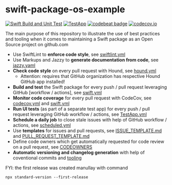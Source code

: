 # swift-package-os-example

[![Swift Build and Unit Test](https://github.com/MarcoEidinger/swift-package-os-example//workflows/Swift/badge.svg)](https://github.com/MarcoEidinger/swift-package-os-example/actions) [![TestApp](https://github.com/TeamEidinger/swift-package-os-example/workflows/TestApp/badge.svg)](https://github.com/MarcoEidinger/swift-package-os-example/actions) [![codebeat badge](https://codebeat.co/badges/1cd86e5b-ddff-4f63-ba11-a2341df3dd62)](https://codebeat.co/projects/github-com-marcoeidinger-swift-package-os-example-master) [![codecov.io](https://codecov.io/gh/TeamEidinger/swift-package-os-example/branch/master/graphs/badge.svg)](https://codecov.io/gh/TeamEidinger/swift-package-os-example/branch/master)

The main purpose of this repository to illustrate the use of best practices and tooling when it comes to maintaining a Swift package as an Open Source project on github.com

- Use SwiftLint to **enforce code style**, see [swiftlint.yml](./.swiftlint.yml)
- Use Markups and Jazzy to **generate documentation from code**, see [jazzy.yaml](./.jazzy.yaml)
- **Check code style** on every pull request with Hound, see [hound.yml](./.hound.yml)
  - Attention: requires that GitHub organization has respective Hound GitHub app installed! 
- **Build and test** the Swift package for every push / pull request leveraging GitHub [workflow / actions], see [swift.yml](./.github/workflows/swift.yml)
- **Monitor code coverage** for every pull request with CodeCov, see [codecov.yml](./.codecov.yml) and [swift.yml](./.github/workflows/swift.yml) 
- **Run UI tests** (as part of a separate test app) for every push / pull request leveraging GitHub workflow / actions, see [TestApp.yml](./.github/workflows/TestApp.yml)
- **Schedule a daily job** to close stale issues with help of GitHub workflow / actions, see [scheduled.yml](./.github/workflows/scheduled.yml)
- Use **templates** for issues and pull requests, see [ISSUE_TEMPLATE.md](./.github/ISSUE_TEMPLATE.md) and [PULL_REQUEST_TEMPLATE.md](./.github/PULL_REQUEST_TEMPLATE.md) 
- Define code owners which get automatically requested for code review on a pull request, see [CODEOWNERS](./.github/CODEOWNERS)
- **Automatic versioning and changelog generation** with help of coventional commits and [tooling](https://github.com/conventional-changelog/standard-version)

FYI: the first release was created manullay with command

```
npx standard-version --first-release
```
